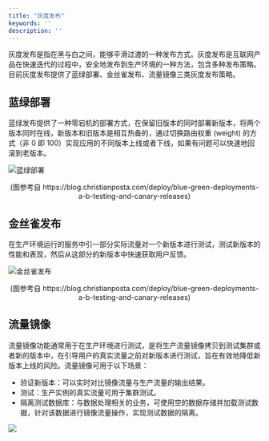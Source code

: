 ```yaml
---
title: "灰度发布"
keywords: ''
description: ''
---
```


灰度发布是指在黑与白之间，能够平滑过渡的一种发布方式。灰度发布是互联网产品在快速迭代的过程中，安全地发布到生产环境的一种方法，包含多种发布策略。目前灰度发布提供了蓝绿部署、金丝雀发布、流量镜像三类灰度发布策略。

## 蓝绿部署

蓝绿发布提供了一种零宕机的部署方式，在保留旧版本的同时部署新版本，将两个版本同时在线，新版本和旧版本是相互热备的，通过切换路由权重 (weight) 的方式（非 0 即 100）实现应用的不同版本上线或者下线，如果有问题可以快速地回滚到老版本。

![蓝绿部署](https://pek3b.qingstor.com/kubesphere-docs/png/20190408172523.png)

<center>(图参考自 https://blog.christianposta.com/deploy/blue-green-deployments-a-b-testing-and-canary-releases)</center>

## 金丝雀发布

在生产环境运行的服务中引一部分实际流量对一个新版本进行测试，测试新版本的性能和表现，然后从这部分的新版本中快速获取用户反馈。

![金丝雀发布](https://pek3b.qingstor.com/kubesphere-docs/png/20190408172716.png)

<center>(图参考自 https://blog.christianposta.com/deploy/blue-green-deployments-a-b-testing-and-canary-releases)</center>

## 流量镜像

流量镜像功能通常用于在生产环境进行测试，是将生产流量镜像拷贝到测试集群或者新的版本中，在引导用户的真实流量之前对新版本进行测试，旨在有效地降低新版本上线的风险。流量镜像可用于以下场景：

- 验证新版本：可以实时对比镜像流量与生产流量的输出结果。
- 测试：生产实例的真实流量可用于集群测试。
- 隔离测试数据库：与数据处理相关的业务，可使用空的数据存储并加载测试数据，针对该数据进行镜像流量操作，实现测试数据的隔离。

![](https://pek3b.qingstor.com/kubesphere-docs/png/20190409101655.png)



